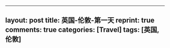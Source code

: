 
---
layout: post
title: 英国-伦敦-第一天
reprint: true
comments: true
categories: [Travel]
tags: [英国, 伦敦]
---



<script>
    photos=[
        ["/images/2018-05-19/DSC12646.jpg", "", "75%"],
        ["/images/2018-05-19/DSC12656.jpg", "", "75%"],
        ["/images/2018-05-19/DSC12657.jpg", "", "75%"],
        ["/images/2018-05-19/DSC12659.jpg", "", "75%"],
        ["/images/2018-05-19/DSC12660.jpg", "", "75%"],
        ["/images/2018-05-19/DSC12662.jpg", "", "75%"],
        ["/images/2018-05-19/DSC12663.jpg", "", "75%"],
        ["/images/2018-05-19/DSC12664.jpg", "", "75%"],
        ["/images/2018-05-19/DSC12679.jpg", "", "75%"],
        ["/images/2018-05-19/DSC12681.jpg", "", "75%"],
        ["/images/2018-05-19/DSC12692.jpg", "", "75%"],
        ["/images/2018-05-19/DSC12694.jpg", "", "75%"],
        ["/images/2018-05-19/DSC12696.jpg", "", "75%"],
        ["/images/2018-05-19/DSC12698.jpg", "", "75%"],
        ["/images/2018-05-19/DSC12700.jpg", "", "75%"],
        ["/images/2018-05-19/DSC12701.jpg", "", "75%"],
        ["/images/2018-05-19/DSC12702.jpg", "", "75%"],
        ["/images/2018-05-19/DSC12703.jpg", "", "75%"],
        ["/images/2018-05-19/DSC12707.jpg", "", "75%"],
        ["/images/2018-05-19/DSC12716.jpg", "", "75%"],
        ["/images/2018-05-19/DSC12717.jpg", "", "75%"],
        ["/images/2018-05-19/DSC12718.jpg", "", "75%"],
        ["/images/2018-05-19/DSC12720.jpg", "", "75%"],
        ["/images/2018-05-19/DSC12723.jpg", "", "75%"],
        ["/images/2018-05-19/DSC12725.jpg", "", "75%"],
        ["/images/2018-05-19/DSC12726.jpg", "", "75%"],
        ["/images/2018-05-19/DSC12732.jpg", "", "75%"],
        ["/images/2018-05-19/DSC12733.jpg", "", "75%"],
        ["/images/2018-05-19/DSC12734.jpg", "", "75%"],
        ["/images/2018-05-19/DSC12735.jpg", "", "75%"],
        ["/images/2018-05-19/DSC12736.jpg", "", "75%"],
        ["/images/2018-05-19/DSC12737.jpg", "", "75%"],
        ["/images/2018-05-19/DSC12738.jpg", "", "75%"],
        ["/images/2018-05-19/DSC12739.jpg", "", "75%"],
        ["/images/2018-05-19/DSC12742.jpg", "", "75%"],
        ["/images/2018-05-19/DSC12745.jpg", "", "75%"],
    ];
    for (var i=0; i<photos.length; i++)
    {
        document.write("<figure><a href=\"" + photos[i][0] + "\" target=\"_blank\">")
        document.write("<img src=\"" + photos[i][0] + "\" alt=\"" + photos[i][1] + "\" width=\"" + photos[i][2] + "\">")
        document.write("</a></figure>")

        if (photos[i].length > 3)
            document.write(photos[i][3] + "<br><br>")
        else if (photos[i][1].length > 0)
            document.write(photos[i][1] + "<br><br>")
        else
            document.write("<br>")
    }
</script>
